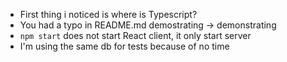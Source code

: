 - First thing i noticed is where is Typescript?
- You had a typo in README.md demostrating -> demonstrating
- `npm start` does not start React client, it only start server
- I'm using the same db for tests because of no time
